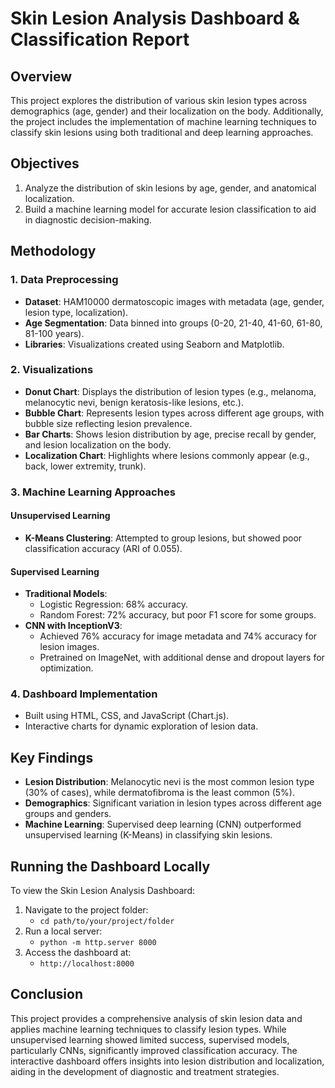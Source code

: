 
# Skin Lesion Analysis Dashboard & Classification Report

## Overview
This project explores the distribution of various skin lesion types across demographics (age, gender) and their localization on the body. Additionally, the project includes the implementation of machine learning techniques to classify skin lesions using both traditional and deep learning approaches.

## Objectives
1. Analyze the distribution of skin lesions by age, gender, and anatomical localization.
2. Build a machine learning model for accurate lesion classification to aid in diagnostic decision-making.

## Methodology
### 1. Data Preprocessing
- **Dataset**: HAM10000 dermatoscopic images with metadata (age, gender, lesion type, localization).
- **Age Segmentation**: Data binned into groups (0-20, 21-40, 41-60, 61-80, 81-100 years).
- **Libraries**: Visualizations created using Seaborn and Matplotlib.

### 2. Visualizations
- **Donut Chart**: Displays the distribution of lesion types (e.g., melanoma, melanocytic nevi, benign keratosis-like lesions, etc.).
- **Bubble Chart**: Represents lesion types across different age groups, with bubble size reflecting lesion prevalence.
- **Bar Charts**: Shows lesion distribution by age, precise recall by gender, and lesion localization on the body.
- **Localization Chart**: Highlights where lesions commonly appear (e.g., back, lower extremity, trunk).

### 3. Machine Learning Approaches
#### Unsupervised Learning
- **K-Means Clustering**: Attempted to group lesions, but showed poor classification accuracy (ARI of 0.055).

#### Supervised Learning
- **Traditional Models**: 
  - Logistic Regression: 68% accuracy.
  - Random Forest: 72% accuracy, but poor F1 score for some groups.
- **CNN with InceptionV3**: 
  - Achieved 76% accuracy for image metadata and 74% accuracy for lesion images.
  - Pretrained on ImageNet, with additional dense and dropout layers for optimization.

### 4. Dashboard Implementation
- Built using HTML, CSS, and JavaScript (Chart.js).
- Interactive charts for dynamic exploration of lesion data.

## Key Findings
- **Lesion Distribution**: Melanocytic nevi is the most common lesion type (30% of cases), while dermatofibroma is the least common (5%).
- **Demographics**: Significant variation in lesion types across different age groups and genders.
- **Machine Learning**: Supervised deep learning (CNN) outperformed unsupervised learning (K-Means) in classifying skin lesions.

## Running the Dashboard Locally
To view the Skin Lesion Analysis Dashboard:
1. Navigate to the project folder:
   - `cd path/to/your/project/folder`
2. Run a local server:
   - `python -m http.server 8000`
3. Access the dashboard at:
   - `http://localhost:8000`

## Conclusion
This project provides a comprehensive analysis of skin lesion data and applies machine learning techniques to classify lesion types. While unsupervised learning showed limited success, supervised models, particularly CNNs, significantly improved classification accuracy. The interactive dashboard offers insights into lesion distribution and localization, aiding in the development of diagnostic and treatment strategies.


